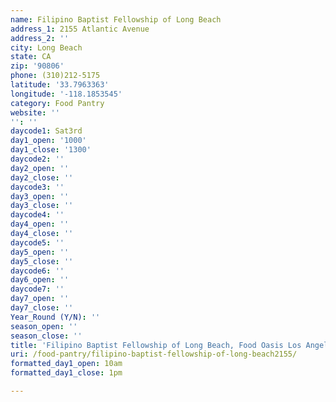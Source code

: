 ```yaml
---
name: Filipino Baptist Fellowship of Long Beach
address_1: 2155 Atlantic Avenue
address_2: ''
city: Long Beach
state: CA
zip: '90806'
phone: (310)212-5175
latitude: '33.7963363'
longitude: '-118.1853545'
category: Food Pantry
website: ''
'': ''
daycode1: Sat3rd
day1_open: '1000'
day1_close: '1300'
daycode2: ''
day2_open: ''
day2_close: ''
daycode3: ''
day3_open: ''
day3_close: ''
daycode4: ''
day4_open: ''
day4_close: ''
daycode5: ''
day5_open: ''
day5_close: ''
daycode6: ''
day6_open: ''
daycode7: ''
day7_open: ''
day7_close: ''
Year_Round (Y/N): ''
season_open: ''
season_close: ''
title: 'Filipino Baptist Fellowship of Long Beach, Food Oasis Los Angeles'
uri: /food-pantry/filipino-baptist-fellowship-of-long-beach2155/
formatted_day1_open: 10am
formatted_day1_close: 1pm

---
```

